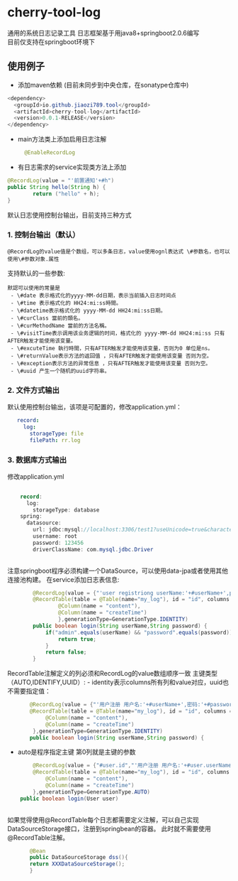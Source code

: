 # cherry-tool-log
通用的系统日志记录工具
日志框架基于用java8+springboot2.0.6编写<br/>
目前仅支持在springboot环境下

## 使用例子

- 添加maven依赖 (目前未同步到中央仓库，在sonatype仓库中)
```java
<dependency>
  <groupId>io.github.jiaozi789.tool</groupId>
  <artifactId>cherry-tool-log</artifactId>
  <version>0.0.1-RELEASE</version>
</dependency>
```
- main方法类上添加启用日志注解
  ```java
    @EnableRecordLog
  ```

- 有日志需求的service实现类方法上添加
```java
@RecordLog(value = "'前置通知'+#h")
public String hello(String h) {
    	return ("hello" + h);
}
```
默认日志使用控制台输出，目前支持三种方式 
 ### 1. 控制台输出（默认）
    @RecordLog的value值是个数组，可以多条日志，value使用ognl表达式 \#参数名，也可以使用\#参数对象.属性
   支持默认的一些参数:
   
    默認可以使用的常量是
     - \#date 表示格式化的yyyy-MM-dd日期，表示当前插入日志时间点
	 - \#time 表示格式化的 HH24:mi:ss時間。
	 - \#datetime表示格式化的 yyyy-MM-dd HH24:mi:ss日期。
	 - \#curClass 當前的類名。
	 - \#curMethodName 當前的方法名稱。
	 - \#visitTime表示调用该业务逻辑的时间，格式化的 yyyy-MM-dd HH24:mi:ss 只有AFTER触发才能使用该变量。
	 - \#excuteTime 執行時間，只有AFTER触发才能使用该变量，否则为0 单位是ns。
	 - \#returnValue表示方法的返回值 ，只有AFTER触发才能使用该变量 否则为空。
	 - \#exception表示方法的异常信息 ，只有AFTER触发才能使用该变量 否则为空。
	 - \#uuid 产生一个随机的uuid字符串。
 
 ### 2. 文件方式输出
   默认使用控制台输出，该项是可配置的，修改application.yml：
   
 ```yml
    record: 
      log: 
        storageType: file
        filePath: rr.log
 ```

 ### 3. 数据库方式输出
   修改application.yml
   
```java
    
    record: 
      log: 
        storageType: database
    spring: 
      datasource: 
        url: jdbc:mysql://localhost:3306/test1?useUnicode=true&characterEncoding=utf8
        username: root
        password: 123456
        driverClassName: com.mysql.jdbc.Driver
	
 ``` 
 注意springboot程序必须构建一个DataSource，可以使用data-jpa或者使用其他连接池构建。
 在service添加日志表信息:
```java
        @RecordLog(value = {"'user registriong userName:'+#userName+',password:'+#password","#datetime"})
        @RecordTable(table = @Table(name="my_log"), id = "id", columns = {
    			@Column(name = "content"), 
    			@Column(name = "createTime") 
    			},generationType=GenerationType.IDENTITY)
    	public boolean login(String userName,String password) {
    		if("admin".equals(userName) && "password".equals(password)) {
    			return true;
    		}
    		return false;
    	}
```
    
   RecordTable注解定义的列必须和RecordLog的value数组顺序一致
   主键类型（AUTO,IDENTIFY,UUID）:
      - identity表示columns所有列和value对应，uuid也不需要指定值：

```java
       @RecordLog(value = {"'用户注册 用户名:'+#userName+',密码:'+#password","#datetime"})
       @RecordTable(table = @Table(name="my_log"), id = "id", columns = {
			@Column(name = "content"), 
			@Column(name = "createTime") 
		},generationType=GenerationType.IDENTITY)
       public boolean login(String userName,String password) {
```
   - auto是程序指定主键  第0列就是主键的参数
```java
        @RecordLog(value = {"#user.id","'用户注册 用户名:'+#user.userName+',密码:'+#user.password","#datetime"})		
        @RecordTable(table = @Table(name="my_log"), id = "id", columns = {
			@Column(name = "content"), 
			@Column(name = "createTime") 
		},generationType=GenerationType.AUTO)
	public boolean login(User user) 			
					
```
   如果觉得使用@RecordTable每个日志都需要定义注解，可以自己实现DataSourceStorage接口，注册到springbean的容器。
     此时就不需要使用@RecordTable注解。
   
```java
       @Bean
       public DataSourceStorage dss(){
	   return XXXDataSourceStorage();
       }
```
  
